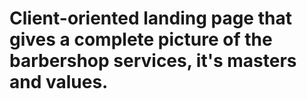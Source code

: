 # Сlient-oriented landing page that gives a complete picture of the barbershop services, it's masters and values.
